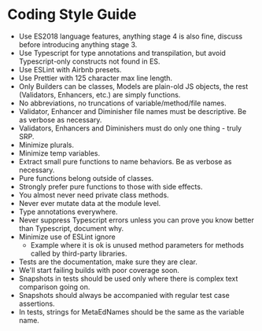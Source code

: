 Coding Style Guide
======

* Use ES2018 language features, anything stage 4 is also fine, discuss before introducing anything stage 3.
* Use Typescript for type annotations and transpilation, but avoid Typescript-only constructs not found in ES.
* Use ESLint with Airbnb presets.
* Use Prettier with 125 character max line length.
* Only Builders can be classes, Models are plain-old JS objects, the rest (Validators, Enhancers, etc.) are simply functions.
* No abbreviations, no truncations of variable/method/file names.
* Validator, Enhancer and Diminisher file names must be descriptive. Be as verbose as necessary.
* Validators, Enhancers and Diminishers must do only one thing - truly SRP.
* Minimize plurals.
* Minimize temp variables.
* Extract small pure functions to name behaviors. Be as verbose as necessary.
* Pure functions belong outside of classes.
* Strongly prefer pure functions to those with side effects.
* You almost never need private class methods.
* Never ever mutate data at the module level.
* Type annotations everywhere.
* Never suppress Typescript errors unless you can prove you know better than Typescript, document why.
* Minimize use of ESLint ignore
  * Example where it is ok is unused method parameters for methods called by third-party libraries.
* Tests are the documentation, make sure they are clear.
* We'll start failing builds with poor coverage soon.
* Snapshots in tests should be used only where there is complex text comparison going on.
* Snapshots should always be accompanied with regular test case assertions.
* In tests, strings for MetaEdNames should be the same as the variable name.
